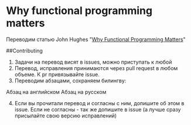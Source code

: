 # Why functional programming matters
Переводим статью John Hughes "[Why Functional Programming Matters](http://worrydream.com/refs/Hughes-WhyFunctionalProgrammingMatters.pdf)"

##Contributing

1. Задачи на перевод висят в issues, можно приступать к любой
2. Перевод, исправления принимаются через pull request в любом объеме. К pr привязывайте issue.
3. Переводим абзацами, сохраняем билингву:

  Абзац на английском
  Абзац на русском
  
4. Если вы прочитали перевод и согласны с ним, допишите об этом в issue. Если не согласны - так же допишите в issue (а лучше сразу присылайте свою версию исправлений)
